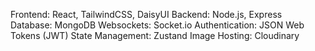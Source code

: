 Frontend: React, TailwindCSS, DaisyUI
Backend: Node.js, Express
Database: MongoDB
Websockets: Socket.io
Authentication: JSON Web Tokens (JWT)
State Management: Zustand
Image Hosting: Cloudinary

